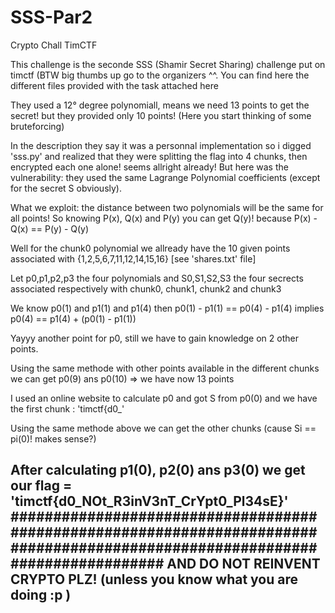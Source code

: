 # SSS-Par2
Crypto Chall TimCTF


This challenge is the seconde SSS (Shamir Secret Sharing) challenge put on timctf (BTW big thumbs up go to the organizers ^^. You can find here the different files provided with the task attached here


They used a 12° degree polynomiall, means we need 13 points to get the secret! but they provided only 10 points! (Here you start thinking of some bruteforcing)

In the description they say it was a personnal implementation so i digged  'sss.py' and realized that they were splitting the flag into 4 chunks, then encrypted each one alone! seems allright already!  But here was the vulnerability: they used the same Lagrange Polynomial coefficients (except for the secret S obviously).



What we exploit: the distance between two polynomials will be the same for all points! So knowing P(x), Q(x) and P(y) you can get Q(y)! because P(x) - Q(x) == P(y) - Q(y)

Well for the chunk0 polynomial we allready have the 10 given points associated with {1,2,5,6,7,11,12,14,15,16} 
[see 'shares.txt' file] 


Let p0,p1,p2,p3 the four polynomials and S0,S1,S2,S3 the four secrects associated respectively with chunk0, chunk1, chunk2 and chunk3


We know p0(1) and p1(1) and p1(4) then p0(1) - p1(1) == p0(4) - p1(4) implies p0(4) == p1(4) + (p0(1) - p1(1))

Yayyy another point for p0, still we have to gain knowledge on  2 other points.

Using the same methode with other points available in the different chunks we can get p0(9) ans p0(10) => we have now 13 points


I used an online website to calculate p0 and got S from p0(0) and we have the first chunk : 'timctf{d0_'


Using the same methode above we can get the other chunks (cause Si == pi(0)! makes sense?)

After calculating p1(0), p2(0) ans p3(0) we get our flag = 'timctf{d0_NOt_R3inV3nT_CrYpt0_Pl34sE}'
##############################################################################################################################
AND DO NOT REINVENT CRYPTO PLZ! (unless you know what you are doing :p )
---------------------------------------------------------------------------

